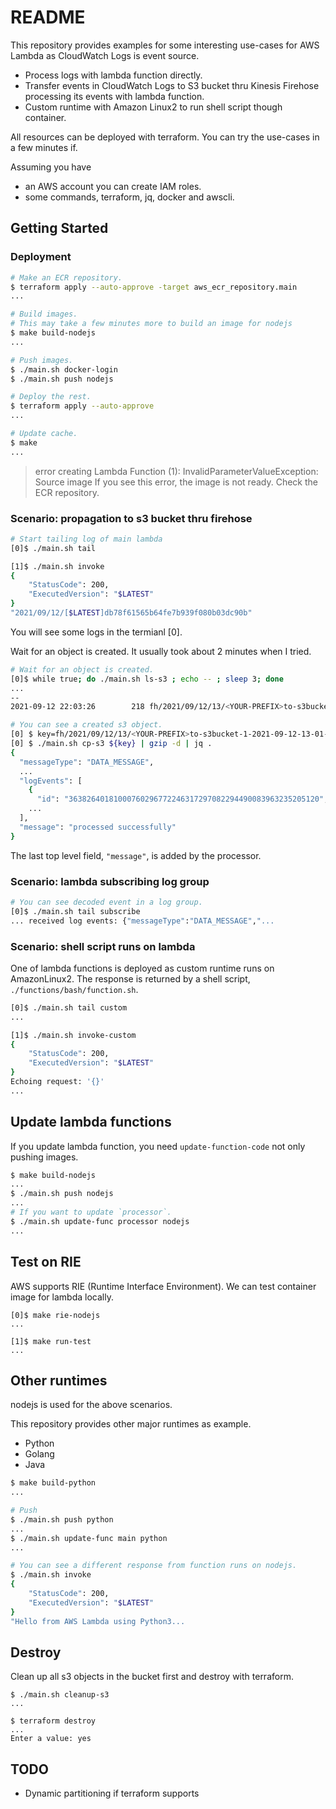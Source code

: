 # README
This repository provides examples for some interesting use-cases for AWS Lambda as CloudWatch Logs is event source.
* Process logs with lambda function directly.
* Transfer events in CloudWatch Logs to S3 bucket thru Kinesis Firehose processing its events with lambda function.
* Custom runtime with Amazon Linux2 to run shell script though container.

All resources can be deployed with terraform.
You can try the use-cases in a few minutes if.

Assuming you have
* an AWS account you can create IAM roles.
* some commands, terraform, jq, docker and awscli.


## Getting Started
### Deployment
```bash
# Make an ECR repository.
$ terraform apply --auto-approve -target aws_ecr_repository.main
...

# Build images.
# This may take a few minutes more to build an image for nodejs
$ make build-nodejs
...

# Push images.
$ ./main.sh docker-login
$ ./main.sh push nodejs

# Deploy the rest.
$ terraform apply --auto-approve 
...
```

```bash
# Update cache.
$ make
...
```

> error creating Lambda Function (1): InvalidParameterValueException: Source image
If you see this error, the image is not ready. Check the ECR repository.


### Scenario: propagation to s3 bucket thru firehose
```bash
# Start tailing log of main lambda
[0]$ ./main.sh tail

[1]$ ./main.sh invoke
{
    "StatusCode": 200,
    "ExecutedVersion": "$LATEST"
}
"2021/09/12/[$LATEST]db78f61565b64fe7b939f080b03dc90b"
```
You will see some logs in the termianl [0].

Wait for an object is created. It usually took about 2 minutes when I tried.
```bash
# Wait for an object is created.
[0]$ while true; do ./main.sh ls-s3 ; echo -- ; sleep 3; done
...
--
2021-09-12 22:03:26        218 fh/2021/09/12/13/<YOUR-PREFIX>to-s3bucket-1-2021-09-12-13-01-55-c7c54702-4d79-40ff-90cd-ff3b1f56d852

# You can see a created s3 object.
[0] $ key=fh/2021/09/12/13/<YOUR-PREFIX>to-s3bucket-1-2021-09-12-13-01-55-c7c54702-4d79-40ff-90cd-ff3b1f56d852
[0] $ ./main.sh cp-s3 ${key} | gzip -d | jq .
{
  "messageType": "DATA_MESSAGE",
  ...
  "logEvents": [
    {
      "id": "36382640181000760296772246317297082294490083963235205120",
    ...
  ],
  "message": "processed successfully"
}
```
The last top level field, `"message"`, is added by the processor.


### Scenario: lambda subscribing log group
```bash
# You can see decoded event in a log group.
[0]$ ./main.sh tail subscribe
... received log events: {"messageType":"DATA_MESSAGE","...
```


### Scenario: shell script runs on lambda
One of lambda functions is deployed as custom runtime runs on AmazonLinux2.
The response is returned by a shell script, `./functions/bash/function.sh`.
```bash
[0]$ ./main.sh tail custom
...

[1]$ ./main.sh invoke-custom
{
    "StatusCode": 200,
    "ExecutedVersion": "$LATEST"
}
Echoing request: '{}'
...
```


## Update lambda functions
If you update lambda function, you need `update-function-code` not only pushing images.
```bash
$ make build-nodejs
...
$ ./main.sh push nodejs
...
# If you want to update `processor`.
$ ./main.sh update-func processor nodejs
...
```

## Test on RIE
AWS supports RIE (Runtime Interface Environment).
We can test container image for lambda locally.
```
[0]$ make rie-nodejs
...

[1]$ make run-test
...
```

## Other runtimes
nodejs is used for the above scenarios.

This repository provides other major runtimes as example.
* Python
* Golang
* Java

```bash
$ make build-python
...

# Push 
$ ./main.sh push python
...
$ ./main.sh update-func main python
...

# You can see a different response from function runs on nodejs.
$ ./main.sh invoke
{
    "StatusCode": 200,
    "ExecutedVersion": "$LATEST"
}
"Hello from AWS Lambda using Python3...
```


## Destroy
Clean up all s3 objects in the bucket first and destroy with terraform.
```
$ ./main.sh cleanup-s3
...

$ terraform destroy
...
Enter a value: yes
```

## TODO
* Dynamic partitioning if terraform supports
